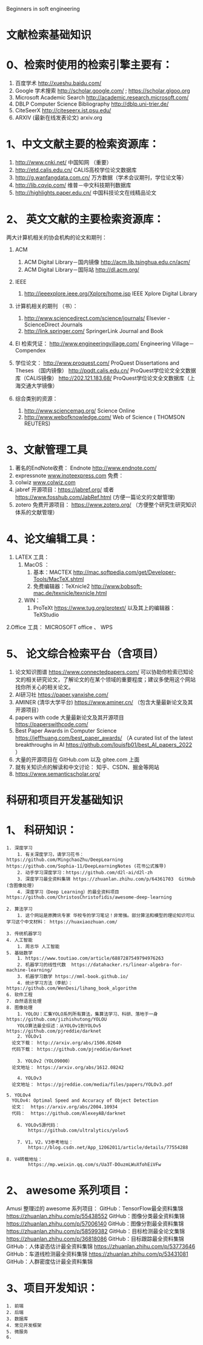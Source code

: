 Beginners in soft engineering

# 文献检索基础知识

0、检索时使用的检索引擎主要有： 
======================== 
1. 百度学术        http://xueshu.baidu.com/ 
2. Google 学术搜索   http://scholar.google.com/    ; https://scholar.glgoo.org 
3. Microsoft Academic Search    http://academic.research.microsoft.com/ 
4. DBLP Computer Science Bibliography       http://dblp.uni-trier.de/ 
5. CiteSeerX    http://citeseerx.ist.psu.edu/ 
6. ARXIV (最新在线发表论文)  arxiv.org



1、中文文献主要的检索资源库：
============================== 
1. http://www.cnki.net/           中国知网  （重要）
2. http://etd.calis.edu.cn/       CALIS高校学位论文数据库 
3. http://g.wanfangdata.com.cn/       万方数据（学术会议期刊，学位论文等）
4. http://lib.cqvip.com/      维普－中文科技期刊数据库  
5. http://highlights.paper.edu.cn/    中国科技论文在线精品论文  

2、 英文文献的主要检索资源库： 
======================== 
两大计算机相关的协会机构的论文和期刊：  
1. ACM
	1. ACM Digital Library－国内镜像  http://acm.lib.tsinghua.edu.cn/acm/    
	2. ACM Digital Library－国际站 http://dl.acm.org/     
2. IEEE
	1. 	http://ieeexplore.ieee.org/Xplore/home.jsp  IEEE Xplore Digital Library 
	
3. 计算机相关的期刊 （书）：  
	1. http://www.sciencedirect.com/science/journals/    Elsevier - ScienceDirect Journals 
	2. http://link.springer.com/  SpringerLink Journal  and Book   
4. EI 检索凭证： http://www.engineeringvillage.com/   Engineering Village－Compendex 
5. 学位论文：  http://www.proquest.com/  ProQuest Dissertations and Theses 
（国内镜像） http://pqdt.calis.edu.cn/       ProQuest学位论文全文数据库（CALIS镜像） 
http://202.121.183.68/     ProQuest学位论文全文数据库（上海交通大学镜像）    
6. 综合类别的资源： 
	1. http://www.sciencemag.org/      Science Online
	2. http://www.webofknowledge.com/    Web of Science (	THOMSON REUTERS) 
	
3、文献管理工具
=====================
1. 著名的EndNote收费： Endnote          http://www.endnote.com/ 
2. expressnote    www.inoteexpress.com  免费： 
3. colwiz    www.colwiz.com 
4. jabref    开源项目：https://jabref.org/ 或者 https://www.fosshub.com/JabRef.html (方便一篇论文的文献管理)  
5. zotero 免费开源项目： https://www.zotero.org/  （方便整个研究生研究知识体系的文献管理）

4、论文编辑工具： 
===================== 
1. LATEX 工具： 
	1. MacOS  ： 
		1. 基本：MACTEX  http://mac.softpedia.com/get/Developer-Tools/MacTeX.shtml   
		2. 免费编辑器：TeXnicle2     http://www.bobsoft-mac.de/texnicle/texnicle.html   
	2. WIN：
		1. ProTeXt   https://www.tug.org/protext/    以及其上的编辑器：TeXStudio
 
 2.Office 工具： MICROSOFT office  、 WPS
 
 
 5、 论文综合检索平台（含项目）
 ===
 1. 论文知识图谱 https://www.connectedpapers.com/ 可以协助你检索已知论文的相关研究论文，了解论文的在某个领域的重要程度；建议多使用这个网站找你所关心的相关论文。
 2. AI研习社  https://paper.yanxishe.com/
 3. AMINER (清华大学平台) https://www.aminer.cn/ （包含大量最新论文及其开源项目）
 4. papers with code 大量最新论文及其开源项目 https://paperswithcode.com/
 5. Best Paper Awards in Computer Science  https://jeffhuang.com/best_paper_awards/   （A curated list of the latest breakthroughs in AI https://github.com/louisfb01/best_AI_papers_2022 ）
 6. 大量的开源项目在 GitHub.com 以及 gitee.com 上面
 7. 就有关知识点的解读和中文讨论： 知乎、CSDN、掘金等网站
 8. https://www.semanticscholar.org/ 


# 科研和项目开发基础知识
 
1、 科研知识：
===
	1. 深度学习
		1. 有关深度学习，请学习花书： https://github.com/MingchaoZhu/DeepLearning   https://github.com/Sophia-11/DeepLearningNotes (花书公式推导)
 		2. 动手学习深度学习：https://github.com/d2l-ai/d2l-zh
		3. 深度学习最全资料集锦 https://zhuanlan.zhihu.com/p/64361703  GitHub (含图像处理)
		4. 深度学习（Deep Learning）的最全资料项目 https://github.com/ChristosChristofidis/awesome-deep-learning

	2. 算法学习
		1. 这个网站是原腾讯专家 华校专的学习笔记！非常强。部分算法和模型的理论知识可以学习这个中文材料： https://huaxiaozhuan.com/
		
	3. 传统机器学习
	4. 人工智能
		1. 周志华 人工智能 
	5. 基础数学
		1. https://www.toutiao.com/article/6887287549794976263
		2. 机器学习的线性代数  https://datahacker.rs/linear-algebra-for-machine-learning/
		3. 机器学习数学 https://mml-book.github.io/
		4. 统计学习方法（李航）： https://github.com/WenDesi/lihang_book_algorithm 
	6. 软件工程
	7. 自然语言处理
	8. 图像处理
		1. YOLOU：汇集YOLO系列所有算法，集算法学习、科研、落地于一身 https://github.com/jizhishutong/YOLOU 
		YOLO算法最全综述：从YOLOv1到YOLOv5 https://github.com/pjreddie/darknet 
		2. YOLOv1
      论文下载： http://arxiv.org/abs/1506.02640
      代码下载： https://github.com/pjreddie/darknet

		3. YOLOv2（YOLO9000）
      论文地址： https://arxiv.org/abs/1612.08242

		4. YOLOv3
      论文地址： https://pjreddie.com/media/files/papers/YOLOv3.pdf

    5. YOLOv4
      YOLOv4: Optimal Speed and Accuracy of Object Detection
      论文：  https://arxiv.org/abs/2004.10934
      代码：  https://github.com/AlexeyAB/darknet

		6. YOLOv5源代码：
            https://github.com/ultralytics/yolov5

		7. V1，V2，V3参考地址：
            https://blog.csdn.net/App_12062011/article/details/77554288

    8. V4转载地址：
            https://mp.weixin.qq.com/s/Ua3T-DOuzmLWuXfohEiVFw

2、 awesome 系列项目：
===

Amusi 整理过的 awesome 系列项目：
GitHub：TensorFlow最全资料集锦  https://zhuanlan.zhihu.com/p/55438552
GitHub：图像分类最全资料集锦 https://zhuanlan.zhihu.com/p/57006140
GitHub：图像分割最全资料集锦 https://zhuanlan.zhihu.com/p/58599382
GitHub：目标检测最全论文集锦 https://zhuanlan.zhihu.com/p/36818086
GitHub：目标跟踪最全资料集锦 
GitHub：人体姿态估计最全资料集锦 https://zhuanlan.zhihu.com/p/53773646
GitHub：车道线检测最全资料集锦 https://zhuanlan.zhihu.com/p/53431081
GitHub：人群密度估计最全资料集锦




	
3、项目开发知识：
===
	1. 前端
	2. 后端
	3. 数据库
	4. 常见开发框架
	5. 微服务
	6. 


